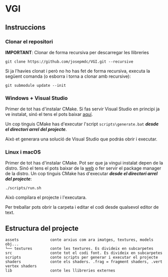 # VGI

## Instruccions

### Clonar el repositori

**IMPORTANT**: Clonar de forma recursiva per descarregar les llibreries

`git clone https://github.com/josepmdc/VGI.git --recursive`

Si ja l'havies clonat i però no ho has fet de forma recursiva, executa la següent comanda (o esborra i torna a clonar amb recursive):

`git submodule update --init`

### Windows + Visual Studio
Primer de tot has d'instalar CMake. Si fas servir Visual Studio en principi ja ve instalat, sinó el tens el pots baixar [aquí](https://github.com/Kitware/CMake/releases/download/v3.21.3/cmake-3.21.3-windows-x86_64.msi).

Un cop tinguis CMake has d'executar l'script `scripts\generate.bat` ***desde el directori arrel del projecte***. 

Això et generara una solució de Visual Studio que podrás obrir i executar.

### Linux i macOS
Primer de tot has d'instalar CMake. Pot ser que ja vingui instalat depen de la distro. Sinó el tens el pots baixar de la [web](https://cmake.org/download/) o fer servir el package manager de la distro.
Un cop tinguis CMake has d'executar ***desde el directori arrel del projecte***:

`./scripts/run.sh`

Això compilara el projecte i l'executara.

Per treballar pots obrir la carpeta i editar el codi desde qualsevol editor de text.

## Estructura del projecte
```
assets              conte arxius com ara imatges, textures, models obj...
└── textures        conte les textures. Es divideix en subcarpetes
src                 conte tot el codi font. Es divideix en subcarpetes
scripts             conte scripts per generar i executar el projecte
shaders             conte els shaders. .frag = fragment shaders, .vert vertex shaders
lib                 conte les llibreries externes
```
